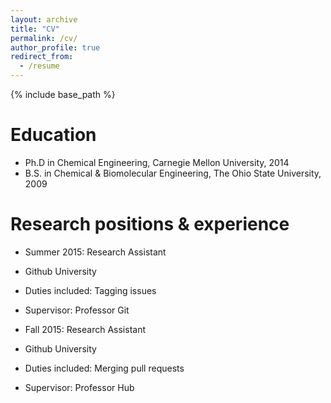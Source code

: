 ```yaml
---
layout: archive
title: "CV"
permalink: /cv/
author_profile: true
redirect_from:
  - /resume
---
```


{% include base_path %}


Education 
====== 
* Ph.D in Chemical Engineering, Carnegie Mellon University, 2014
* B.S. in Chemical &amp; Biomolecular Engineering, The Ohio State University, 2009 

Research positions &amp; experience 
====== 
* Summer 2015: Research Assistant 
* Github University 
* Duties included: Tagging issues 
* Supervisor: Professor Git 

* Fall 2015: Research Assistant 
* Github University 
* Duties included: Merging pull requests 
* Supervisor: Professor Hub 

<!-- Skills -->
<!-- ====== -->
<!-- * Skill 1 -->
<!-- * Skill 2 -->
<!--   * Sub-skill 2.1 -->
<!--   * Sub-skill 2.2 -->
<!--   * Sub-skill 2.3 -->
<!-- * Skill 3 -->
<!--  -->
<!-- Publications -->
<!-- ====== -->
<!--   <ul>{% for post in site.publications %} -->
<!--     {% include archive-single-cv.html %} -->
<!--   {% endfor %}</ul> -->
<!--    -->
<!-- Talks -->
<!-- ====== -->
<!--   <ul>{% for post in site.talks %} -->
<!--     {% include archive-single-talk-cv.html %} -->
<!--   {% endfor %}</ul> -->
<!--    -->
<!-- Teaching -->
<!-- ====== -->
<!--   <ul>{% for post in site.teaching %} -->
<!--     {% include archive-single-cv.html %} -->
<!--   {% endfor %}</ul> -->
<!--    -->
<!-- Service and leadership -->
<!-- ====== -->
<!-- * Currently signed in to 43 different slack teams -->
